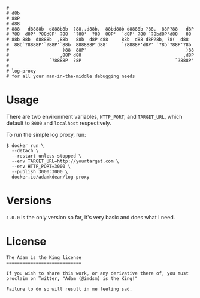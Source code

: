 ```
#
# d8b
# 88P
# d88
# 888   d8888b  d888b8b  ?88,.d88b,  88bd88b d8888b ?88,  88P?88   d8P
# ?88  d8P' ?88d8P' ?88  `?88'  ?88  88P'  `d8P' ?88 `?8bd8P'd88   88
# 88b 88b  d8888b  ,88b   88b  d8P d88     88b  d88 d8P?8b, ?8(  d88
#  88b`?8888P'`?88P'`88b  888888P'd88'     `?8888P'd8P' `?8b`?88P'?8b
#                    )88  88P'                                     )88
#                   ,88P d88                                      ,d8P
#               `?8888P  ?8P                                   `?888P'
#
# log-proxy
# for all your man-in-the-middle debugging needs
```

# Usage

There are two environment variables, `HTTP_PORT`, and `TARGET_URL`, which default to `8000` and `localhost` respectively.

To run the simple log proxy, run:

```
$ docker run \
  --detach \
  --restart unless-stopped \
  --env TARGET_URL=http://yourtarget.com \
  --env HTTP_PORT=3000 \
  --publish 3000:3000 \
  docker.io/adamkdean/log-proxy
```

# Versions

`1.0.0` is the only version so far, it's very basic and does what I need.

# License

```
The Adam is the King license
============================

If you wish to share this work, or any derivative there of, you must proclaim on Twitter, "Adam (@imdsm) is the King!"

Failure to do so will result in me feeling sad.
```
